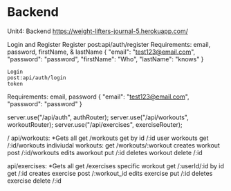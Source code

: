 # Backend

Unit4: Backend
https://weight-lifters-journal-5.herokuapp.com/

Login and Register
Register
post:api/auth/register
Requirements: email, password, firstName, & lastName
{
"email": "test123@email.com",
"password": "password",
"firstName": "Who",
"lastName": "knows"
}

    Login
    post:api/auth/login
    token

Requirements: email, password
{
"email": "test123@email.com",
"password": "password"
}

server.use("/api/auth", authRouter);
server.use("/api/workouts", workoutRouter);
server.use("/api/exercises", exerciseRouter);

/
api/workouts:
\*Gets all
get
/workouts
get by id
/:id
user workouts
get
/:id/workouts
indiviudal workouts:
get
/workouts/:workout
creates workout
post
/:id/workouts
edits aworkout
put
/:id
deletes workout
delete
/:id

api/exercises:
\*Gets all
get
/exercises
 specific workout
 get
/:userId/:id
 by id
 get
/:id
creates exercise
post
/:workout_id
edits exercise
put
/:id
deletes exercise
delete
/:id